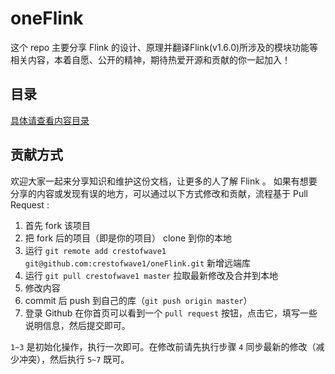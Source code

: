 # oneFlink

这个 repo 主要分享 Flink 的设计、原理并翻译Flink(v1.6.0)所涉及的模块功能等相关内容，本着自愿、公开的精神，期待热爱开源和贡献的你一起加入！

## 目录

[具体请查看内容目录](./concept.md)

## 贡献方式

欢迎大家一起来分享知识和维护这份文档，让更多的人了解 Flink 。
如果有想要分享的内容或发现有误的地方，可以通过以下方式修改和贡献，流程基于 Pull Request :

1. 首先 fork 该项目
2. 把 fork 后的项目（即是你的项目） clone 到你的本地
3. 运行 `git remote add crestofwave1 git@github.com:crestofwave1/oneFlink.git` 新增远端库
4. 运行 `git pull crestofwave1 master` 拉取最新修改及合并到本地
5. 修改内容
6. commit 后 push 到自己的库（`git push origin master`）
7. 登录 Github 在你首页可以看到一个 `pull request` 按钮，点击它，填写一些说明信息，然后提交即可。

`1~3` 是初始化操作，执行一次即可。在修改前请先执行步骤 `4` 同步最新的修改（减少冲突），然后执行 `5~7` 既可。
